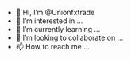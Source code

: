 - 👋 Hi, I’m @Unionfxtrade
- 👀 I’m interested in ...
- 🌱 I’m currently learning ...
- 💞️ I’m looking to collaborate on ...
- 📫 How to reach me ...

<!---
Unionfxtrade/Unionfxtrade is a ✨ special ✨ repository because its `README.md` (this file) appears on your GitHub profile.
You can click the Preview link to take a look at your changes.
--->
